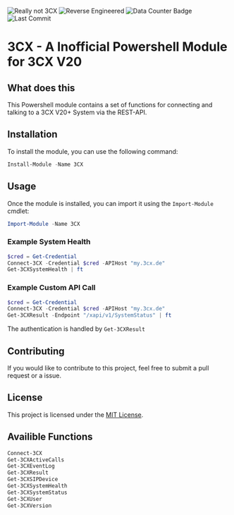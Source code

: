 ![Really not 3CX](https://img.shields.io/badge/Not%20Official-Not%203CX-red)
![Reverse Engineered](https://img.shields.io/badge/Reverse%20Engineered-yellow)
![Data Counter Badge](https://img.shields.io/github/search/xasz/3cx/data?label=Data%20Counter%20%28Test%29)
![Last Commit](https://img.shields.io/github/last-commit/xasz/3cx)

# 3CX - A Inofficial Powershell Module for 3CX V20

## What does this

This Powershell module contains a set of functions for connecting and talking to a 3CX V20+ System via the REST-API.


## Installation

To install the module, you can use the following command:

```powershell
Install-Module -Name 3CX
```

## Usage

Once the module is installed, you can import it using the `Import-Module` cmdlet:

```powershell
Import-Module -Name 3CX
```

### Example System Health

```powershell
$cred = Get-Credential
Connect-3CX -Credential $cred -APIHost "my.3cx.de"
Get-3CXSystemHealth | ft
```

### Example Custom API Call

```powershell
$cred = Get-Credential
Connect-3CX -Credential $cred -APIHost "my.3cx.de"
Get-3CXResult -Endpoint "/xapi/v1/SystemStatus" | ft
```

The authentication is handled by `Get-3CXResult`


## Contributing

If you would like to contribute to this project, feel free to submit a pull request or a issue.

## License

This project is licensed under the [MIT License](LICENSE).

## Availible Functions

```powershell
Connect-3CX
Get-3CXActiveCalls
Get-3CXEventLog
Get-3CXResult
Get-3CXSIPDevice
Get-3CXSystemHealth
Get-3CXSystemStatus
Get-3CXUser
Get-3CXVersion
```